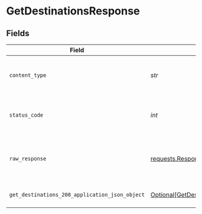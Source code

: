 # GetDestinationsResponse


## Fields

| Field                                                                                                       | Type                                                                                                        | Required                                                                                                    | Description                                                                                                 |
| ----------------------------------------------------------------------------------------------------------- | ----------------------------------------------------------------------------------------------------------- | ----------------------------------------------------------------------------------------------------------- | ----------------------------------------------------------------------------------------------------------- |
| `content_type`                                                                                              | *str*                                                                                                       | :heavy_check_mark:                                                                                          | HTTP response content type for this operation                                                               |
| `status_code`                                                                                               | *int*                                                                                                       | :heavy_check_mark:                                                                                          | HTTP response status code for this operation                                                                |
| `raw_response`                                                                                              | [requests.Response](https://requests.readthedocs.io/en/latest/api/#requests.Response)                       | :heavy_minus_sign:                                                                                          | Raw HTTP response; suitable for custom response parsing                                                     |
| `get_destinations_200_application_json_object`                                                              | [Optional[GetDestinations200ApplicationJSON]](../../models/operations/getdestinations200applicationjson.md) | :heavy_minus_sign:                                                                                          | Successfully fetched destinations                                                                           |